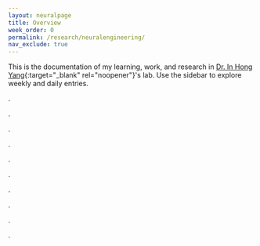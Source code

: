 ```yaml
---
layout: neuralpage
title: Overview
week_order: 0
permalink: /research/neuralengineering/
nav_exclude: true
---
```


This is the documentation of my learning, work, and research in [Dr. In Hong Yang](https://coefs.charlotte.edu/iyang3/){:target="_blank" rel="noopener"}'s lab. Use the sidebar to explore weekly and daily entries.

.

.

.

.

.

.

.

.

.

.







